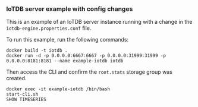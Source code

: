### IoTDB server example with config changes

This is an example of an IoTDB server instance running with a change in the `iotdb-engine.properties.conf` file.

To run this example, run the following commands:

```
docker build -t iotdb .
docker run -d -p 0.0.0.0:6667:6667 -p 0.0.0.0:31999:31999 -p 0.0.0.0:8181:8181 --name example-iotdb iotdb
```

Then access the CLI and confirm the `root.stats` storage group was created.

```
docker exec -it example-iotdb /bin/bash
start-cli.sh
SHOW TIMESERIES
```

